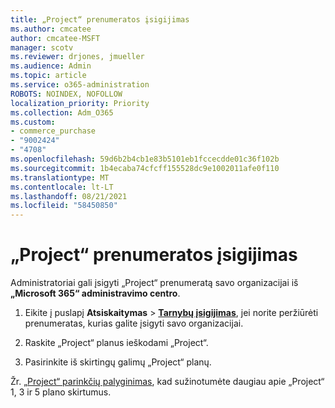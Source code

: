 ```yaml
---
title: „Project“ prenumeratos įsigijimas
ms.author: cmcatee
author: cmcatee-MSFT
manager: scotv
ms.reviewer: drjones, jmueller
ms.audience: Admin
ms.topic: article
ms.service: o365-administration
ROBOTS: NOINDEX, NOFOLLOW
localization_priority: Priority
ms.collection: Adm_O365
ms.custom:
- commerce_purchase
- "9002424"
- "4708"
ms.openlocfilehash: 59d6b2b4cb1e83b5101eb1fccecdde01c36f102b
ms.sourcegitcommit: 1b4ecaba74cfcff155528dc9e1002011afe0f110
ms.translationtype: MT
ms.contentlocale: lt-LT
ms.lasthandoff: 08/21/2021
ms.locfileid: "58450850"
---
```

# <a name="purchase-project-subscription"></a>„Project“ prenumeratos įsigijimas

Administratoriai gali įsigyti „Project“ prenumeratą savo organizacijai iš **„Microsoft 365“ administravimo centro**.

1. Eikite į puslapį **Atsiskaitymas** > **[Tarnybų įsigijimas](https://admin.microsoft.com/AdminPortal/Home?adminportal=1&msCV=%2BbOQtMNsz0ei8f5z.0.36#/catalog)**, jei norite peržiūrėti prenumeratas, kurias galite įsigyti savo organizacijai.

2. Raskite „Project“ planus ieškodami „Project“.

3. Pasirinkite iš skirtingų galimų „Project“ planų.

Žr. [„Project“ parinkčių palyginimas](https://products.office.com/project/compare-microsoft-project-management-software?tab=1&OCID=AID2000748_SEM_5j2j5X4B&MarinID=5j2j5X4B|78821275986631|%2Bproject%20%2Bo365|bb|c||1261139959949905|kwd-78821311481635:loc-190&lnkd=Bing_O365SMB_App&msclkid=185eccc165db1d3da290924720afcaa4&ef_id=XoY8vgAAAUTu0Bj8:20200402200513:s), kad sužinotumėte daugiau apie „Project“ 1, 3 ir 5 plano skirtumus.
